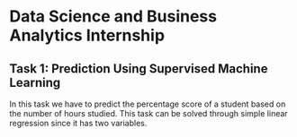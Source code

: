 # Data Science and Business Analytics Internship
## Task 1: Prediction Using Supervised Machine Learning
In this task we have to predict the percentage score of a student based on the number of hours studied. This task can be solved through simple linear regression since it has two variables.
